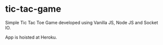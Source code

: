 # tic-tac-game
Simple Tic Tac Toe Game developed using Vanilla JS, Node JS and Socket IO.

App is hoisted at Heroku.
